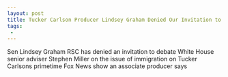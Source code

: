 ```yaml
---
layout: post
title: Tucker Carlson Producer Lindsey Graham Denied Our Invitation to Debate Stephen Miller on Immigration
tags:
 -
---
```

Sen Lindsey Graham RSC has denied an invitation to debate White House senior adviser Stephen Miller on the issue of immigration on Tucker Carlsons primetime Fox News show an associate producer says
